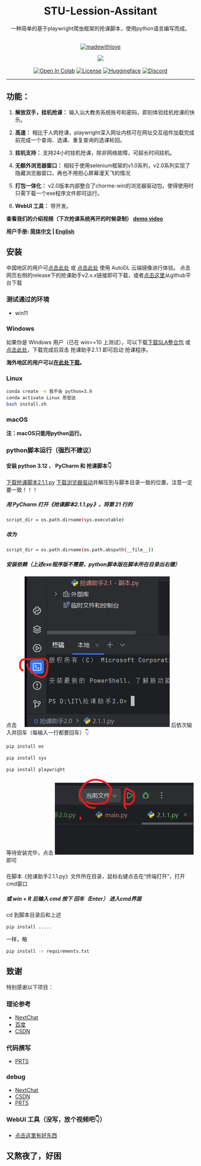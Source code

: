 <div align="center">

<h1>STU-Lession-Assitant</h1>
一种简单的基于playwright爬虫框架的抢课脚本，使用python语言编写而成。<br><br>

[![madewithlove](https://img.shields.io/badge/made_with-%E2%9D%A4-red?style=for-the-badge&labelColor=orange)](https://github.com/Arutoria2024/STU-Lession-Assitant)

<img src="https://count.getloli.com/get/@:Arutoria2024.github.readme?&theme=rule34" /><br>

[![Open In Colab](https://img.shields.io/badge/Colab-F9AB00?style=for-the-badge&logo=googlecolab&color=525252)](https://colab.research.google.com/github/RVC-Boss/GPT-SoVITS/blob/main/colab_webui.ipynb)
[![License](https://img.shields.io/badge/LICENSE-MIT-green.svg?style=for-the-badge)](https://github.com/RVC-Boss/GPT-SoVITS/blob/main/LICENSE)
[![Huggingface](https://img.shields.io/badge/🤗%20-Models%20Repo-yellow.svg?style=for-the-badge)](https://huggingface.co/lj1995/GPT-SoVITS/tree/main)
[![Discord](https://img.shields.io/discord/1198701940511617164?color=%23738ADB&label=Discord&style=for-the-badge)](https://discord.gg/dnrgs5GHfG)


</div>

---

## 功能：

1. **解放双手，挂机抢课：** 输入汕大教务系统账号和密码，即刻体验挂机抢课的快乐。

2. **高速：** 相比于人肉抢课，playwright深入网址内核可在网址交互组件加载完成前完成一个查询、选课、重复查询的选课轮回。

3. **挂机支持：** 支持24小时挂机抢课，除非网络故障，可超长时间挂机。

4. **无额外浏览器窗口：** 相较于使用selenium框架的v1.0系列，v2.0系列实现了隐藏浏览器窗口，再也不用担心屏幕漫天飞的情况

5. **打包一体化：** v2.0版本内部整合了chorme-win的浏览器驱动包，使得使用时只需下载一个exe程序文件即可运行。 

6. **WebUI 工具：** 带开发。

**查看我们的介绍视频（下次抢课系统再开的时候录制） [demo video](https://www.bilibili.com/video/BV1GJ411x7h7)**

**用户手册: [简体中文](https://www.bilibili.com/video/BV1GJ411x7h7) | [English](https://www.bilibili.com/video/BV1GJ411x7h7)**

## 安装

中国地区的用户可[点击此处](https://oss.codewithgpu.com:8000/api/v1/file/eyJhbGciOiJFUzI1NiIsInR5cCI6IkpXVCJ9.eyJ1aWQiOjAsIm1kNSI6ImM2OGM2OTI0NTM2NzNjNjFmNDc0YjBlMWM4MmYyMzhmIiwib3NzX3BsYXQiOiJ0ZW5jZW50IiwiaXNfZG93bmxvYWQiOnRydWUsImZpbGVfbmFtZSI6IlNMQTIuMS4xLmV4ZSIsImZpbGVfc2l6ZSI6MTU0NTA1MTcyLCJmaWxlX3R5cGUiOiJtb2RlbCJ9.vI7ucnb6_zI_OLvUBVjfdKwpBizNVh-xVbxrorVz_48JkeuYN30uU1pIhM8UAWL11qrXO68oLW33Ijl0ZohsiA/download) 或 [点击此处](https://www.codewithgpu.com/m/SLAv2.1.1) 使用 AutoDL 云端镜像进行体验。
点击网页右侧的release下的抢课助手v2.x.x链接即可下载，或者[点击这里](https://github.com/Arutoria2024/STU-Lession-Assitant/releases/tag/v2.1.1)从github平台下载

### 测试通过的环境

- win11

### Windows

如果你是 Windows 用户（已在 win>=10 上测试），可以下载[下载SLA整合包](https://github.com/Arutoria2024/STU-Lession-Assitant/releases/tag/v2.1.1) 或 [点击此处](https://www.codewithgpu.com/m/SLAv2.1.1)，下载完成后双击 抢课助手2.1.1 即可启动 抢课程序。

**海外地区的用户可以[在此处下载](https://github.com/Arutoria2024/STU-Lession-Assitant/releases/tag/v2.1.1)。**

### Linux

```bash
conda create -n 我不会 python=3.9
conda activate Linux 思密达
bash install.sh
```

### macOS

**注：macOS只能用python运行。**

### python脚本运行（强烈不建议）

#### 安装 python 3.12 、 PyCharm 和 抢课脚本👇
[下载抢课脚本2.1.1.py](https://github.com/Arutoria2024/STU-Lession-Assitant/blob/main/%E6%8A%A2%E8%AF%BE%E5%8A%A9%E6%89%8B2.1.1.py)
[下载浏览器驱动](https://storage.googleapis.com/chromium-browser-snapshots/Win_x64/1408628/chrome-win.zip)并解压到与脚本目录一致的位置，注意一定要一致！！！

##### 用 PyCharm 打开《抢课脚本2.1.1.py》，将第 21 行的
```bash
script_dir = os.path.dirname(sys.executable)
```
##### 改为
```bash
script_dir = os.path.dirname(os.path.abspath(__file__))
```

##### 安装依赖（上述exe程序版不需要，python脚本版在脚本所在目录出右键）
点击 ![终端](image/example.png)
后依次输入并回车（每输入一行都要回车）👇
```bash
pip install os
```
```bash
pip install sys
```
```bash
pip install playwright
```
等待安装完毕，点击 ![运行](image/e2.png)即可
 
#####
在脚本《抢课助手2.1.1.py》文件所在目录，鼠标右键点击在“终端打开”，打开cmd窗口

##### 或 win + R 后输入 cmd 按下 回车（Enter） 进入cmd界面
cd 到脚本目录后和上述
```bash
pip install .....
```
一样，略

```bash
pip install -r requirements.txt
```



## 致谢

特别感谢以下项目：

### 理论参考
- [NextChat](https://app.nextchat.dev/)
- [百度](https://www.baidu.com/)
- [CSDN](https://www.csdn.net/)
### 代码撰写
- [PRTS](https://github.com/Arutoria2024)
### debug
- [NextChat](https://app.nextchat.dev/)
- [CSDN](https://www.csdn.net/)
- [PRTS](https://github.com/Arutoria2024)
### WebUI 工具（没写，放个视频吧👇）
- [点击这里有好东西](https://www.bilibili.com/video/BV1GJ411x7h7)

## 又熬夜了，好困
